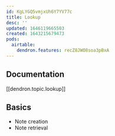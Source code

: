 ```yaml
---
id: KgLYGQ5vmjxUh6Y7YV77c
title: Lookup
desc: ''
updated: 1646119665503
created: 1643215679473
pods:
  airtable:
    dendron.features: recZ8JWO8soa3pBxA
---
```



## Documentation

[[dendron.topic.lookup]]
## Basics

- Note creation
- Note retrieval
